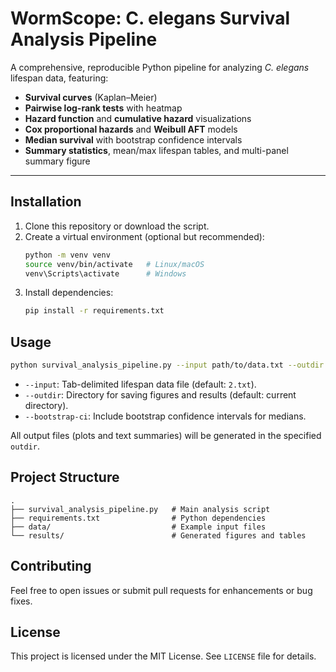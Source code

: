 # WormScope: C. elegans Survival Analysis Pipeline

A comprehensive, reproducible Python pipeline for analyzing *C. elegans* lifespan data, featuring:

- **Survival curves** (Kaplan–Meier)
- **Pairwise log-rank tests** with heatmap
- **Hazard function** and **cumulative hazard** visualizations
- **Cox proportional hazards** and **Weibull AFT** models
- **Median survival** with bootstrap confidence intervals
- **Summary statistics**, mean/max lifespan tables, and multi-panel summary figure

---

## Installation

1. Clone this repository or download the script.
2. Create a virtual environment (optional but recommended):
   ```bash
   python -m venv venv
   source venv/bin/activate   # Linux/macOS
   venv\Scripts\activate      # Windows
   ```
3. Install dependencies:
   ```bash
   pip install -r requirements.txt
   ```

## Usage

```bash
python survival_analysis_pipeline.py --input path/to/data.txt --outdir path/to/output
```

- `--input`: Tab-delimited lifespan data file (default: `2.txt`).
- `--outdir`: Directory for saving figures and results (default: current directory).
- `--bootstrap-ci`: Include bootstrap confidence intervals for medians.

All output files (plots and text summaries) will be generated in the specified `outdir`.

## Project Structure

```text
.
├── survival_analysis_pipeline.py   # Main analysis script
├── requirements.txt                # Python dependencies
├── data/                           # Example input files
└── results/                        # Generated figures and tables
```

## Contributing

Feel free to open issues or submit pull requests for enhancements or bug fixes.

## License

This project is licensed under the MIT License. See `LICENSE` file for details.

